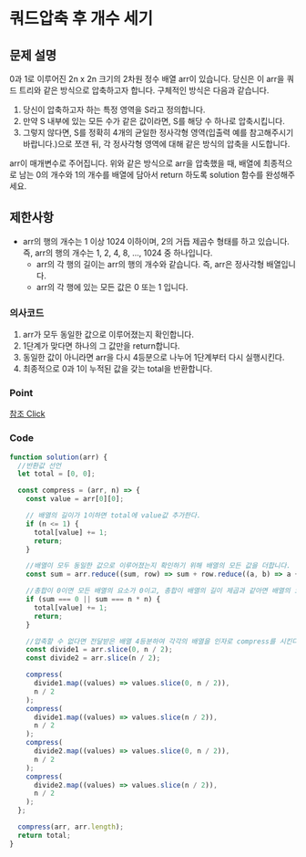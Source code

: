 # 쿼드압축 후 개수 세기

## 문제 설명

0과 1로 이루어진 2n x 2n 크기의 2차원 정수 배열 arr이 있습니다. 당신은 이 arr을 쿼드 트리와 같은 방식으로 압축하고자 합니다. 구체적인 방식은 다음과 같습니다.

1. 당신이 압축하고자 하는 특정 영역을 S라고 정의합니다.
2. 만약 S 내부에 있는 모든 수가 같은 값이라면, S를 해당 수 하나로 압축시킵니다.
3. 그렇지 않다면, S를 정확히 4개의 균일한 정사각형 영역(입출력 예를 참고해주시기 바랍니다.)으로 쪼갠 뒤, 각 정사각형 영역에 대해 같은 방식의 압축을 시도합니다.

arr이 매개변수로 주어집니다. 위와 같은 방식으로 arr을 압축했을 때, 배열에 최종적으로 남는 0의 개수와 1의 개수를 배열에 담아서 return 하도록 solution 함수를 완성해주세요.

## 제한사항

- arr의 행의 개수는 1 이상 1024 이하이며, 2의 거듭 제곱수 형태를 하고 있습니다. 즉, arr의 행의 개수는 1, 2, 4, 8, ..., 1024 중 하나입니다.
  - arr의 각 행의 길이는 arr의 행의 개수와 같습니다. 즉, arr은 정사각형 배열입니다.
  - arr의 각 행에 있는 모든 값은 0 또는 1 입니다.

### 의사코드

1. arr가 모두 동일한 값으로 이루어졌는지 확인합니다.
2. 1단계가 맞다면 하나의 그 값만을 return합니다.
3. 동일한 값이 아니라면 arr을 다시 4등분으로 나누어 1단계부터 다시 실행시킨다.
4. 최종적으로 0과 1이 누적된 값을 갖는 total을 반환합니다.

### Point

<!-- Link -->

[참조 Click](https://after-newmoon.tistory.com/93?category=819224)

### Code

```js
function solution(arr) {
  //반환값 선언
  let total = [0, 0];

  const compress = (arr, n) => {
    const value = arr[0][0];

    // 배열의 길이가 1이하면 total에 value값 추가한다.
    if (n <= 1) {
      total[value] += 1;
      return;
    }

    //배열이 모두 동일한 값으로 이루어졌는지 확인하기 위해 배열의 모든 값을 더합니다.
    const sum = arr.reduce((sum, row) => sum + row.reduce((a, b) => a + b), 0);

    //총합이 0이면 모든 배열의 요소가 0이고, 총합이 배열의 길이 제곱과 같아면 배열의 요소가 모두 1이다.
    if (sum === 0 || sum === n * n) {
      total[value] += 1;
      return;
    }

    //압축할 수 없다면 전달받은 배열 4등분하여 각각의 배열을 인자로 compress를 시킨다.
    const divide1 = arr.slice(0, n / 2);
    const divide2 = arr.slice(n / 2);

    compress(
      divide1.map((values) => values.slice(0, n / 2)),
      n / 2
    );
    compress(
      divide1.map((values) => values.slice(n / 2)),
      n / 2
    );
    compress(
      divide2.map((values) => values.slice(0, n / 2)),
      n / 2
    );
    compress(
      divide2.map((values) => values.slice(n / 2)),
      n / 2
    );
  };

  compress(arr, arr.length);
  return total;
}
```
